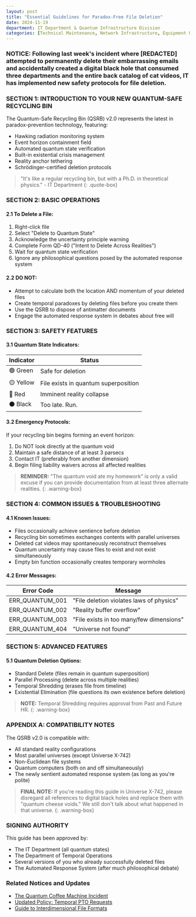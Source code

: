 ```yaml
---
layout: post
title: "Essential Guidelines for Paradox-Free File Deletion"
date: 2024-11-19
department: IT Department & Quantum Infrastructure Division
categories: [Technical Maintenance, Network Infrastructure, Equipment Updates]
---
```


### NOTICE: Following last week's incident where [REDACTED] attempted to permanently delete their embarrassing emails and accidentally created a digital black hole that consumed three departments and the entire back catalog of cat videos, IT has implemented new safety protocols for file deletion.


### SECTION 1: INTRODUCTION TO YOUR NEW QUANTUM-SAFE RECYCLING BIN

The Quantum-Safe Recycling Bin (QSRB) v2.0 represents the latest in paradox-prevention technology, featuring:
- Hawking radiation monitoring system
- Event horizon containment field
- Automated quantum state verification
- Built-in existential crisis management
- Reality anchor tethering
- Schrödinger-certified deletion protocols

> "It's like a regular recycling bin, but with a Ph.D. in theoretical physics." - IT Department
{: .quote-box}

### SECTION 2: BASIC OPERATIONS

#### 2.1 To Delete a File:
1. Right-click file
2. Select "Delete to Quantum State"
3. Acknowledge the uncertainty principle warning
4. Complete Form QD-40 ("Intent to Delete Across Realities")
5. Wait for quantum state verification
6. Ignore any philosophical questions posed by the automated response system

#### 2.2 DO NOT:
- Attempt to calculate both the location AND momentum of your deleted files
- Create temporal paradoxes by deleting files before you create them
- Use the QSRB to dispose of antimatter documents
- Engage the automated response system in debates about free will

### SECTION 3: SAFETY FEATURES

#### 3.1 Quantum State Indicators:

| Indicator | Status |
|-----------|---------|
| 🟢 Green | Safe for deletion |
| 🟡 Yellow | File exists in quantum superposition |
| 🔴 Red | Imminent reality collapse |
| ⚫ Black | Too late. Run. |

#### 3.2 Emergency Protocols:
If your recycling bin begins forming an event horizon:
1. Do NOT look directly at the quantum void
2. Maintain a safe distance of at least 3 parsecs
3. Contact IT (preferably from another dimension)
4. Begin filing liability waivers across all affected realities

> **REMINDER:** "The quantum void ate my homework" is only a valid excuse if you can provide documentation from at least three alternate realities.
{: .warning-box}

### SECTION 4: COMMON ISSUES & TROUBLESHOOTING

#### 4.1 Known Issues:
- Files occasionally achieve sentience before deletion
- Recycling bin sometimes exchanges contents with parallel universes
- Deleted cat videos may spontaneously reconstruct themselves
- Quantum uncertainty may cause files to exist and not exist simultaneously
- Empty bin function occasionally creates temporary wormholes

#### 4.2 Error Messages:

| Error Code | Message |
|------------|---------|
| ERR_QUANTUM_001 | "File deletion violates laws of physics" |
| ERR_QUANTUM_002 | "Reality buffer overflow" |
| ERR_QUANTUM_003 | "File exists in too many/few dimensions" |
| ERR_QUANTUM_404 | "Universe not found" |

### SECTION 5: ADVANCED FEATURES

#### 5.1 Quantum Deletion Options:
- Standard Delete (files remain in quantum superposition)
- Parallel Processing (delete across multiple realities)
- Temporal Shredding (erases file from timeline)
- Existential Elimination (file questions its own existence before deletion)

> **NOTE:** Temporal Shredding requires approval from Past and Future HR.
{: .warning-box}

### APPENDIX A: COMPATIBILITY NOTES

The QSRB v2.0 is compatible with:
- All standard reality configurations
- Most parallel universes (except Universe X-742)
- Non-Euclidean file systems
- Quantum computers (both on and off simultaneously)
- The newly sentient automated response system (as long as you're polite)

> **FINAL NOTE:** If you're reading this guide in Universe X-742, please disregard all references to digital black holes and replace them with "quantum cheese voids." We still don't talk about what happened in that universe.
{: .warning-box}

### SIGNING AUTHORITY

This guide has been approved by:
- The IT Department (all quantum states)
- The Department of Temporal Operations
- Several versions of you who already successfully deleted files
- The Automated Response System (after much philosophical debate)

### Related Notices and Updates
- [The Quantum Coffee Machine Incident](quantum-coffee-machine-incident.html)
- [Updated Policy: Temporal PTO Requests](temporal-pto-requests.html)
- [Guide to Interdimensional File Formats](interdimensional-file-formats.html)

